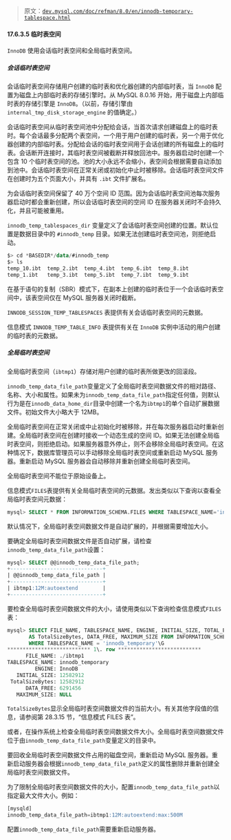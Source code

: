 > 原文：[`dev.mysql.com/doc/refman/8.0/en/innodb-temporary-tablespace.html`](https://dev.mysql.com/doc/refman/8.0/en/innodb-temporary-tablespace.html)

#### 17.6.3.5 临时表空间

`InnoDB` 使用会话临时表空间和全局临时表空间。

##### 会话临时表空间

会话临时表空间存储用户创建的临时表和优化器创建的内部临时表，当 `InnoDB` 配置为磁盘上内部临时表的存储引擎时。从 MySQL 8.0.16 开始，用于磁盘上内部临时表的存储引擎是 `InnoDB`。（以前，存储引擎由 `internal_tmp_disk_storage_engine` 的值确定。）

会话临时表空间从临时表空间池中分配给会话，当首次请求创建磁盘上的临时表时。每个会话最多分配两个表空间，一个用于用户创建的临时表，另一个用于优化器创建的内部临时表。分配给会话的临时表空间用于会话创建的所有磁盘上的临时表。会话断开连接时，其临时表空间被截断并释放回池中。服务器启动时创建一个包含 10 个临时表空间的池。池的大小永远不会缩小，表空间会根据需要自动添加到池中。会话临时表空间在正常关闭或初始化中止时被移除。会话临时表空间文件在创建时为五个页面大小，并具有 `.ibt` 文件扩展名。

为会话临时表空间保留了 40 万个空间 ID 范围。因为会话临时表空间池每次服务器启动时都会重新创建，所以会话临时表空间的空间 ID 在服务器关闭时不会持久化，并且可能被重用。

`innodb_temp_tablespaces_dir` 变量定义了会话临时表空间创建的位置。默认位置是数据目录中的 `#innodb_temp` 目录。如果无法创建临时表空间池，则拒绝启动。

```sql
$> cd *BASEDIR*/data/#innodb_temp
$> ls
temp_10.ibt  temp_2.ibt  temp_4.ibt  temp_6.ibt  temp_8.ibt
temp_1.ibt   temp_3.ibt  temp_5.ibt  temp_7.ibt  temp_9.ibt
```

在基于语句的复制（SBR）模式下，在副本上创建的临时表位于一个会话临时表空间中，该表空间仅在 MySQL 服务器关闭时截断。

`INNODB_SESSION_TEMP_TABLESPACES` 表提供有关会话临时表空间的元数据。

信息模式 `INNODB_TEMP_TABLE_INFO` 表提供有关在 `InnoDB` 实例中活动的用户创建的临时表的元数据。

##### 全局临时表空间

全局临时表空间（`ibtmp1`）存储对用户创建的临时表所做更改的回滚段。

`innodb_temp_data_file_path`变量定义了全局临时表空间数据文件的相对路径、名称、大小和属性。如果未为`innodb_temp_data_file_path`指定任何值，则默认行为是在`innodb_data_home_dir`目录中创建一个名为`ibtmp1`的单个自动扩展数据文件。初始文件大小略大于 12MB。

全局临时表空间在正常关闭或中止初始化时被移除，并在每次服务器启动时重新创建。全局临时表空间在创建时接收一个动态生成的空间 ID。如果无法创建全局临时表空间，则拒绝启动。如果服务器意外停止，则不会移除全局临时表空间。在这种情况下，数据库管理员可以手动移除全局临时表空间或重新启动 MySQL 服务器。重新启动 MySQL 服务器会自动移除并重新创建全局临时表空间。

全局临时表空间不能位于原始设备上。

信息模式`FILES`表提供有关全局临时表空间的元数据。发出类似以下查询以查看全局临时表空间元数据：

```sql
mysql> SELECT * FROM INFORMATION_SCHEMA.FILES WHERE TABLESPACE_NAME='innodb_temporary'\G
```

默认情况下，全局临时表空间数据文件是自动扩展的，并根据需要增加大小。

要确定全局临时表空间数据文件是否自动扩展，请检查`innodb_temp_data_file_path`设置：

```sql
mysql> SELECT @@innodb_temp_data_file_path;
+------------------------------+
| @@innodb_temp_data_file_path |
+------------------------------+
| ibtmp1:12M:autoextend        |
+------------------------------+
```

要检查全局临时表空间数据文件的大小，请使用类似以下查询检查信息模式`FILES`表：

```sql
mysql> SELECT FILE_NAME, TABLESPACE_NAME, ENGINE, INITIAL_SIZE, TOTAL_EXTENTS*EXTENT_SIZE
       AS TotalSizeBytes, DATA_FREE, MAXIMUM_SIZE FROM INFORMATION_SCHEMA.FILES
       WHERE TABLESPACE_NAME = 'innodb_temporary'\G
*************************** 1\. row ***************************
      FILE_NAME: ./ibtmp1
TABLESPACE_NAME: innodb_temporary
         ENGINE: InnoDB
   INITIAL_SIZE: 12582912
 TotalSizeBytes: 12582912
      DATA_FREE: 6291456
   MAXIMUM_SIZE: NULL
```

`TotalSizeBytes`显示全局临时表空间数据文件的当前大小。有关其他字段值的信息，请参阅第 28.3.15 节，“信息模式 FILES 表”。

或者，在操作系统上检查全局临时表空间数据文件大小。全局临时表空间数据文件位于由`innodb_temp_data_file_path`变量定义的目录中。

要回收全局临时表空间数据文件占用的磁盘空间，重新启动 MySQL 服务器。重新启动服务器会根据`innodb_temp_data_file_path`定义的属性删除并重新创建全局临时表空间数据文件。

为了限制全局临时表空间数据文件的大小，配置`innodb_temp_data_file_path`以指定最大文件大小。例如：

```sql
[mysqld]
innodb_temp_data_file_path=ibtmp1:12M:autoextend:max:500M
```

配置`innodb_temp_data_file_path`需要重新启动服务器。

